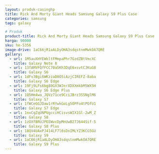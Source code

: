 ```yaml
---
layout: produk-casinghp
title: Rick And Morty Giant Heads Samsung Galaxy S9 Plus Case
categories: samsung
tags: galaxy

# Produk
product-title: Rick And Morty Giant Heads Samsung Galaxy S9 Plus Case
harga: 90000
sku: hn-5356
image-drive: 1aC66jR1aALDyOHA3sdqstnmMwkOA7QRE
gallery:
  - url: 1M5auXHYEWkltFMmpaPhr7GzdZBtVmcXC
    title: Galaxy Note 8
  - url: 13fAMVFQfFCC70a5Kh3DqE6xsvtCJKuG8
    title: Galaxy S6
  - url: 1dFv3Bgi6WKzzaD8O5iAzjCIREFZ-8aba
    title: Galaxy S6 Edge
  - url: 19Fj9LFs6bg80GX3WJnrXDXXmkbM5WX5H
    title: Galaxy S6 Edge Plus
  - url: 1Q5Hm4wa_JQVz71ce9CciJBrz3SSNglM6
    title: Galaxy S7
  - url: 1fWCeGGJDaw1rRYwkGoLg5OPFo4tPOfU1
    title: Galaxy S7 Edge
  - url: 1nxCqZqUNPUgcciHCisvsWIX1Gl-2wM_Z
    title: Galaxy S8
  - url: 1zOXfBRUJPEEWvcDpMnUwB27J644Sif-5
    title: Galaxy S8 Plus
  - url: 18QV4UAxPJ414LF7l6sDxIMLYZ3KCG5GU
    title: Galaxy S9
  - url: 1aC66jR1aALDyOHA3sdqstnmMwkOA7QRE
    title: Galaxy S9 Plus
---
```

